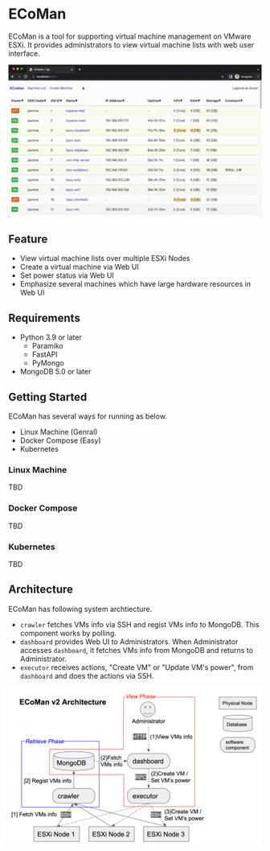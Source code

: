 # ECoMan

ECoMan is a tool for supporting virtual machine management on VMware ESXi.
It provides administrators to view virtual machine lists with web user interface.

<img src="demo.gif" width="600">

## Feature

- View virtual machine lists over multiple ESXi Nodes
- Create a virtual machine via Web UI
- Set power status via Web UI
- Emphasize several machines which have large hardware resources in Web UI

## Requirements

- Python 3.9 or later
    - Paramiko
    - FastAPI
    - PyMongo
- MongoDB 5.0 or later

## Getting Started

ECoMan has several ways for running as below.

- Linux Machine (Genral)
- Docker Compose (Easy)
- Kubernetes

### Linux Machine

TBD

### Docker Compose

TBD

### Kubernetes

TBD

## Architecture

ECoMan has following system archtiecture.

- `crawler` fetches VMs info via SSH and regist VMs info to MongoDB. This component works by polling.
- `dashboard` provides Web UI to Administrators. When Administrator accesses `dashboard`, it fetches VMs info from MongoDB and returns to Administrator.
- `executor` receives actions, "Create VM" or "Update VM's power", from `dashboard` and does the actions via SSH.

<img src="architecture.png">